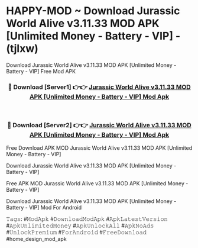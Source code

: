 # HAPPY-MOD ~ Download Jurassic World Alive v3.11.33 MOD APK [Unlimited Money - Battery - VIP] - (tjlxw)
Download Jurassic World Alive v3.11.33 MOD APK [Unlimited Money - Battery - VIP] Free Mod APK

<div align="center">
<h3>🔴 Download [Server1] 👉👉 <a href="https://apk-comot.site?title=Jurassic_World_Alive_v3.11.33_MOD_APK_[Unlimited_Money_-_Battery_-_VIP]">Jurassic World Alive v3.11.33 MOD APK [Unlimited Money - Battery - VIP] Mod Apk</a></h3><br>

<h3>🔴 Download [Server2] 👉👉 <a href="https://apk-comot.site?title=Jurassic_World_Alive_v3.11.33_MOD_APK_[Unlimited_Money_-_Battery_-_VIP]">Jurassic World Alive v3.11.33 MOD APK [Unlimited Money - Battery - VIP] Mod Apk</a></h3>
</div>


Free Download APK MOD Jurassic World Alive v3.11.33 MOD APK [Unlimited Money - Battery - VIP]

Download Jurassic World Alive v3.11.33 MOD APK [Unlimited Money - Battery - VIP] 

Free APK MOD Jurassic World Alive v3.11.33 MOD APK [Unlimited Money - Battery - VIP] 

Download Jurassic World Alive v3.11.33 MOD APK [Unlimited Money - Battery - VIP] Mod For Android

𝚃𝚊𝚐𝚜: #𝙼𝚘𝚍𝙰𝚙𝚔 #𝙳𝚘𝚠𝚗𝚕𝚘𝚊𝚍𝙼𝚘𝚍𝙰𝚙𝚔 #𝙰𝚙𝚔𝙻𝚊𝚝𝚎𝚜𝚝𝚅𝚎𝚛𝚜𝚒𝚘𝚗 #𝙰𝚙𝚔𝚄𝚗𝚕𝚒𝚖𝚒𝚝𝚎𝚍𝙼𝚘𝚗𝚎𝚢 #𝙰𝚙𝚔𝚄𝚗𝚕𝚘𝚌𝚔𝙰𝚕𝚕 #𝙰𝚙𝚔𝙽𝚘𝙰𝚍𝚜 #𝚄𝚗𝚕𝚘𝚌𝚔𝙿𝚛𝚎𝚖𝚒𝚞𝚖 #𝙵𝚘𝚛𝙰𝚗𝚍𝚛𝚘𝚒𝚍 #𝙵𝚛𝚎𝚎𝙳𝚘𝚠𝚗𝚕𝚘𝚊𝚍 #home_design_mod_apk